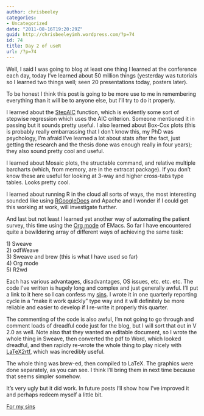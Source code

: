```yaml
---
author: chrisbeeley
categories:
- Uncategorized
date: "2011-08-16T19:20:29Z"
guid: http://chrisbeeleyimh.wordpress.com/?p=74
id: 74
title: Day 2 of useR
url: /?p=74
---
```


Well, I said I was going to blog at least one thing I learned at the conference each day, today I’ve learned about 50 million things (yesterday was tutorials so I learned two things well; seen 20 presentations today, posters later).

To be honest I think this post is going to be more use to me in remembering everything than it will be to anyone else, but I’ll try to do it properly.

I learned about the [ StepAIC](http://stat.ethz.ch/R-manual/R-patched/library/MASS/html/stepAIC.html) function, which is evidently some sort of stepwise regression which uses the AIC criterion. Someone mentioned it in passing but it sounds pretty useful. I also learned about Box-Cox plots (this is probably really embarrassing that I don’t know this, my PhD was psychology, I’m afraid I’ve learned a lot about stats after the fact, just getting the research and the thesis done was enough really in four years); they also sound pretty cool and useful.

I learned about Mosaic plots, the structable command, and relative multiple barcharts (which, from memory, are in the extracat package). If you don’t know these are useful for looking at 3-way and higher cross-tabs type tables. Looks pretty cool.

I learned about running R in the cloud all sorts of ways, the most interesting sounded like using [ RGoogleDocs](http://www.omegahat.org/RGoogleDocs/) and Apache and I wonder if I could get this working at work, will investigate further.

And last but not least I learned yet another way of automating the patient survey, this time using the [ Org mode](http://orgmode.org/) of EMacs. So far I have encountered quite a bewildering array of different ways of achieving the same task:

1\) Sweave  
2\) odfWeave  
3\) Sweave and brew (this is what I have used so far)  
4\) Org mode  
5\) R2wd

Each has various advantages, disadvantages, OS issues, etc. etc. etc. The code I’ve written is hugely long and complex and just generally awful. I’ll put a link to it here so I can confess my [ sins](http://www.burns-stat.com/pages/Tutor/R_inferno.pdf). I wrote it in one quarterly reporting cycle in a “make it work quickly” type way and it will definitely be more reliable and easier to develop if I re-write it properly this quarter.

The commenting of the code is also awful, I’m not going to go through and comment loads of dreadful code just for the blog, but I will sort that out in V 2.0 as well. Note also that they wanted an editable document, so I wrote the whole thing in Sweave, then converted the pdf to Word, which looked dreadful, and then rapidly re-wrote the whole thing to play nicely with [ LaTeX2rtf](http://latex2rtf.sourceforge.net/), which was incredibly useful.

The whole thing was <a> brew</a>-ed, then compiled to LaTeX. The graphics were done separately, as you can see. I think I’ll bring them in next time because that seems simpler somehow.

It’s very ugly but it did work. In future posts I’ll show how I’ve improved it and perhaps redeem myself a little bit.

[For my sins](http://chrisbeeley.net/wp-content/uploads/2011/08/sweave_brew.doc)